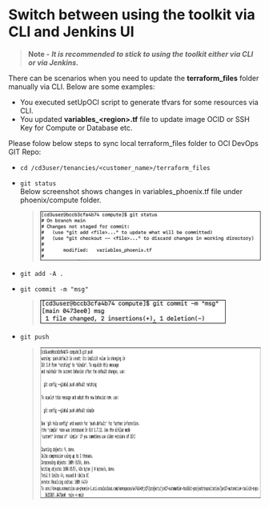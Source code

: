 # Switch between using the toolkit via CLI and Jenkins UI

> **Note -** 
  >***It is recommended to stick to using the toolkit either via CLI or via Jenkins.***

There can be scenarios when you need to update the **terraform_files** folder manually via CLI. Below are some examples:

- You executed setUpOCI script to generate tfvars for some resources via CLI.
- You updated **variables_<region\>.tf** file to update image OCID or SSH Key for Compute or Database etc.

Please folow below steps to sync local terraform_files folder to OCI DevOps GIT Repo:

- ```cd /cd3user/tenancies/<customer_name>/terraform_files```

- ```git status```
  <br>Below screenshot shows changes in variables_phoenix.tf file under phoenix/compute folder.
  
    > <img width="556" alt="Screenshot 2024-01-17 at 9 12 39 PM" src="/images/gitstatus.png">

- ```git add -A .```

- ```git commit -m "msg"```
  
    >  <img width="370" alt="Screenshot 2024-01-17 at 9 13 35 PM" src="/images/gitcommit.png">

- ```git push```
  
    >  <img width="1500" height="300" alt="Screenshot 2024-01-17 at 9 14 24 PM" src="/images/gitpush.png">

